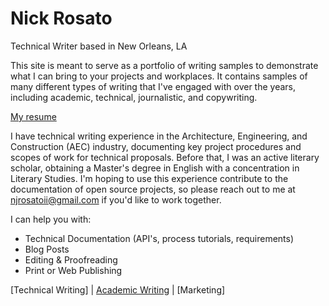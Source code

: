 # Nick Rosato
Technical Writer based in New Orleans, LA

This site is meant to serve as a portfolio of writing samples to demonstrate what I can bring to your projects and workplaces. It contains samples of many different types of writing that I've engaged with over the years, including academic, technical, journalistic, and copywriting.

[My resume](resume.md)

I have technical writing experience in the Architecture, Engineering, and Construction (AEC) industry, documenting key project procedures and scopes of work for technical proposals. Before that, I was an active literary scholar, obtaining a Master's degree in English with a concentration in Literary Studies. I'm hoping to use this experience contribute to the documentation of open source projects, so please reach out to me at njrosatoii@gmail.com if you'd like to work together.

I can help you with:
+ Technical Documentation (API's, process tutorials, requirements)
+ Blog Posts
+ Editing & Proofreading
+ Print or Web Publishing

[Technical Writing] | [Academic Writing](academicwriting.md) | [Marketing]
